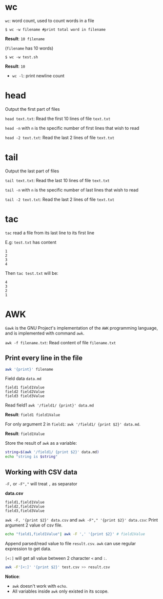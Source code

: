 # wc

``wc``: word count, used to count words in a file

```shell
$ wc -w filename #print total word in filename
```

**Result**: ``10 filename``

(``filename`` has 10 words)

```shell
$ wc -w test.sh
```
**Result**: ``10``

* ``wc -l``: print newline count

# head

Output the first part of files

``head text.txt``: Read the first 10 lines of file ``text.txt``

``head -n`` with ``n`` is the specific number of first lines that wish to read

``head -2 text.txt``: Read the last 2 lines of file ``text.txt``

# tail

Output the last part of files

``tail text.txt``: Read the last 10 lines of file ``text.txt``

``tail -n`` with ``n`` is the specific number of last lines that wish to read

``tail -2 text.txt``: Read the last 2 lines of file ``text.txt``

# tac

``tac`` read a file from its last line to its first line

E.g: ``test.txt`` has content

```
1
2
3
4
```

Then ``tac test.txt`` will be:

```
4
3
2
1
```
# AWK

``Gawk``  is  the GNU Project's implementation of the ``AWK`` programming language, and is implemented with command ``awk``.

``awk -f filename.txt``: Read content of file ``filename.txt``

## Print every line in the file

```sh
awk '{print}' filename
```

Field data ``data.md``

```
field1 field1Value
field2 field2Value
field3 field3Value
```

Read field1 ``awk '/field1/ {print}' data.md``

**Result**: ``field1 field1Value``

For only argument 2 in ``field1``: ``awk '/field1/ {print $2}' data.md``.

**Result**: ``field1Value``

Store the result of ``awk`` as a variable:

```sh
string=$(awk '/field1/ {print $2}' data.md)
echo "string is $string"
``` 
## Working with CSV data

``-F,`` or ``-F","`` will treat ``,`` as separator

**data.csv**

```
field1,field1Value
field2,field2Value
field3,field3Value
```

``awk -F, '{print $2}' data.csv`` and ``awk -F"," '{print $2}' data.csv``: Print argument 2 value of csv file.

```sh
echo "field1,field1Value"| awk -F ',' '{print $2}' # field1Value
```
Append parsed/read value to file ``result.csv``. ``awk`` can use regular expression to get data.

``[<:]`` will get all value between 2 character ``<`` and ``:``.

```sh
awk -F'[<:]' '{print $2}' test.csv >> result.csv
```
**Notice**:

* ``awk`` doesn't work with ``echo``.
* All variables inside ``awk`` only existed in its scope.
